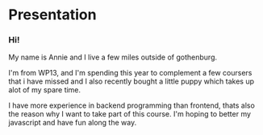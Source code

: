 # Presentation

### Hi!

My name is Annie and I live a few miles outside of gothenburg. 

I'm from WP13, and I'm spending this year to complement a few coursers that i have missed and I also recently bought a little puppy which takes up alot of my spare time. 

I have more experience in backend programming than frontend, thats also the reason why I want to take part of this course.
I'm hoping to better my javascript and have fun along the way. 
